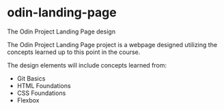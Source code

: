 # odin-landing-page
The Odin Project Landing Page design

The Odin Project Landing Page project is a webpage designed utilizing the concepts learned 
up to this point in the course.  

The design elements will include concepts learned from:

- Git Basics
- HTML Foundations
- CSS Foundations
- Flexbox

